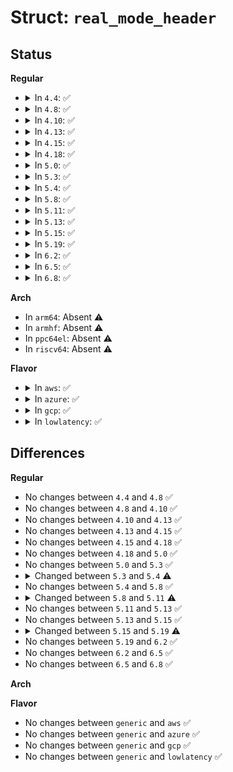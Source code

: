 # Struct: <code>real_mode_header</code>

## Status
<b>Regular</b>
<ul>
<li>
<details>
<summary>In <code>4.4</code>: ✅</summary>

```c
struct real_mode_header {
    u32 text_start;
    u32 ro_end;
    u32 trampoline_start;
    u32 trampoline_status;
    u32 trampoline_header;
    u32 trampoline_pgd;
    u32 wakeup_start;
    u32 wakeup_header;
    u32 machine_real_restart_asm;
    u32 machine_real_restart_seg;
};
```
</details>
</li>
<li>
<details>
<summary>In <code>4.8</code>: ✅</summary>

```c
struct real_mode_header {
    u32 text_start;
    u32 ro_end;
    u32 trampoline_start;
    u32 trampoline_status;
    u32 trampoline_header;
    u32 trampoline_pgd;
    u32 wakeup_start;
    u32 wakeup_header;
    u32 machine_real_restart_asm;
    u32 machine_real_restart_seg;
};
```
</details>
</li>
<li>
<details>
<summary>In <code>4.10</code>: ✅</summary>

```c
struct real_mode_header {
    u32 text_start;
    u32 ro_end;
    u32 trampoline_start;
    u32 trampoline_status;
    u32 trampoline_header;
    u32 trampoline_pgd;
    u32 wakeup_start;
    u32 wakeup_header;
    u32 machine_real_restart_asm;
    u32 machine_real_restart_seg;
};
```
</details>
</li>
<li>
<details>
<summary>In <code>4.13</code>: ✅</summary>

```c
struct real_mode_header {
    u32 text_start;
    u32 ro_end;
    u32 trampoline_start;
    u32 trampoline_status;
    u32 trampoline_header;
    u32 trampoline_pgd;
    u32 wakeup_start;
    u32 wakeup_header;
    u32 machine_real_restart_asm;
    u32 machine_real_restart_seg;
};
```
</details>
</li>
<li>
<details>
<summary>In <code>4.15</code>: ✅</summary>

```c
struct real_mode_header {
    u32 text_start;
    u32 ro_end;
    u32 trampoline_start;
    u32 trampoline_status;
    u32 trampoline_header;
    u32 trampoline_pgd;
    u32 wakeup_start;
    u32 wakeup_header;
    u32 machine_real_restart_asm;
    u32 machine_real_restart_seg;
};
```
</details>
</li>
<li>
<details>
<summary>In <code>4.18</code>: ✅</summary>

```c
struct real_mode_header {
    u32 text_start;
    u32 ro_end;
    u32 trampoline_start;
    u32 trampoline_status;
    u32 trampoline_header;
    u32 trampoline_pgd;
    u32 wakeup_start;
    u32 wakeup_header;
    u32 machine_real_restart_asm;
    u32 machine_real_restart_seg;
};
```
</details>
</li>
<li>
<details>
<summary>In <code>5.0</code>: ✅</summary>

```c
struct real_mode_header {
    u32 text_start;
    u32 ro_end;
    u32 trampoline_start;
    u32 trampoline_status;
    u32 trampoline_header;
    u32 trampoline_pgd;
    u32 wakeup_start;
    u32 wakeup_header;
    u32 machine_real_restart_asm;
    u32 machine_real_restart_seg;
};
```
</details>
</li>
<li>
<details>
<summary>In <code>5.3</code>: ✅</summary>

```c
struct real_mode_header {
    u32 text_start;
    u32 ro_end;
    u32 trampoline_start;
    u32 trampoline_status;
    u32 trampoline_header;
    u32 trampoline_pgd;
    u32 wakeup_start;
    u32 wakeup_header;
    u32 machine_real_restart_asm;
    u32 machine_real_restart_seg;
};
```
</details>
</li>
<li>
<details>
<summary>In <code>5.4</code>: ✅</summary>

```c
struct real_mode_header {
    u32 text_start;
    u32 ro_end;
    u32 trampoline_start;
    u32 trampoline_header;
    u32 trampoline_pgd;
    u32 wakeup_start;
    u32 wakeup_header;
    u32 machine_real_restart_asm;
    u32 machine_real_restart_seg;
};
```
</details>
</li>
<li>
<details>
<summary>In <code>5.8</code>: ✅</summary>

```c
struct real_mode_header {
    u32 text_start;
    u32 ro_end;
    u32 trampoline_start;
    u32 trampoline_header;
    u32 trampoline_pgd;
    u32 wakeup_start;
    u32 wakeup_header;
    u32 machine_real_restart_asm;
    u32 machine_real_restart_seg;
};
```
</details>
</li>
<li>
<details>
<summary>In <code>5.11</code>: ✅</summary>

```c
struct real_mode_header {
    u32 text_start;
    u32 ro_end;
    u32 trampoline_start;
    u32 trampoline_header;
    u32 sev_es_trampoline_start;
    u32 trampoline_pgd;
    u32 wakeup_start;
    u32 wakeup_header;
    u32 machine_real_restart_asm;
    u32 machine_real_restart_seg;
};
```
</details>
</li>
<li>
<details>
<summary>In <code>5.13</code>: ✅</summary>

```c
struct real_mode_header {
    u32 text_start;
    u32 ro_end;
    u32 trampoline_start;
    u32 trampoline_header;
    u32 sev_es_trampoline_start;
    u32 trampoline_pgd;
    u32 wakeup_start;
    u32 wakeup_header;
    u32 machine_real_restart_asm;
    u32 machine_real_restart_seg;
};
```
</details>
</li>
<li>
<details>
<summary>In <code>5.15</code>: ✅</summary>

```c
struct real_mode_header {
    u32 text_start;
    u32 ro_end;
    u32 trampoline_start;
    u32 trampoline_header;
    u32 sev_es_trampoline_start;
    u32 trampoline_pgd;
    u32 wakeup_start;
    u32 wakeup_header;
    u32 machine_real_restart_asm;
    u32 machine_real_restart_seg;
};
```
</details>
</li>
<li>
<details>
<summary>In <code>5.19</code>: ✅</summary>

```c
struct real_mode_header {
    u32 text_start;
    u32 ro_end;
    u32 trampoline_start;
    u32 trampoline_header;
    u32 sev_es_trampoline_start;
    u32 trampoline_start64;
    u32 trampoline_pgd;
    u32 wakeup_start;
    u32 wakeup_header;
    u32 machine_real_restart_asm;
    u32 machine_real_restart_seg;
};
```
</details>
</li>
<li>
<details>
<summary>In <code>6.2</code>: ✅</summary>

```c
struct real_mode_header {
    u32 text_start;
    u32 ro_end;
    u32 trampoline_start;
    u32 trampoline_header;
    u32 sev_es_trampoline_start;
    u32 trampoline_start64;
    u32 trampoline_pgd;
    u32 wakeup_start;
    u32 wakeup_header;
    u32 machine_real_restart_asm;
    u32 machine_real_restart_seg;
};
```
</details>
</li>
<li>
<details>
<summary>In <code>6.5</code>: ✅</summary>

```c
struct real_mode_header {
    u32 text_start;
    u32 ro_end;
    u32 trampoline_start;
    u32 trampoline_header;
    u32 sev_es_trampoline_start;
    u32 trampoline_start64;
    u32 trampoline_pgd;
    u32 wakeup_start;
    u32 wakeup_header;
    u32 machine_real_restart_asm;
    u32 machine_real_restart_seg;
};
```
</details>
</li>
<li>
<details>
<summary>In <code>6.8</code>: ✅</summary>

```c
struct real_mode_header {
    u32 text_start;
    u32 ro_end;
    u32 trampoline_start;
    u32 trampoline_header;
    u32 sev_es_trampoline_start;
    u32 trampoline_start64;
    u32 trampoline_pgd;
    u32 wakeup_start;
    u32 wakeup_header;
    u32 machine_real_restart_asm;
    u32 machine_real_restart_seg;
};
```
</details>
</li>
</ul>
<b>Arch</b>
<ul>
<li>
In <code>arm64</code>: Absent ⚠️
</li>
<li>
In <code>armhf</code>: Absent ⚠️
</li>
<li>
In <code>ppc64el</code>: Absent ⚠️
</li>
<li>
In <code>riscv64</code>: Absent ⚠️
</li>
</ul>
<b>Flavor</b>
<ul>
<li>
<details>
<summary>In <code>aws</code>: ✅</summary>

```c
struct real_mode_header {
    u32 text_start;
    u32 ro_end;
    u32 trampoline_start;
    u32 trampoline_header;
    u32 trampoline_pgd;
    u32 wakeup_start;
    u32 wakeup_header;
    u32 machine_real_restart_asm;
    u32 machine_real_restart_seg;
};
```
</details>
</li>
<li>
<details>
<summary>In <code>azure</code>: ✅</summary>

```c
struct real_mode_header {
    u32 text_start;
    u32 ro_end;
    u32 trampoline_start;
    u32 trampoline_header;
    u32 trampoline_pgd;
    u32 wakeup_start;
    u32 wakeup_header;
    u32 machine_real_restart_asm;
    u32 machine_real_restart_seg;
};
```
</details>
</li>
<li>
<details>
<summary>In <code>gcp</code>: ✅</summary>

```c
struct real_mode_header {
    u32 text_start;
    u32 ro_end;
    u32 trampoline_start;
    u32 trampoline_header;
    u32 trampoline_pgd;
    u32 wakeup_start;
    u32 wakeup_header;
    u32 machine_real_restart_asm;
    u32 machine_real_restart_seg;
};
```
</details>
</li>
<li>
<details>
<summary>In <code>lowlatency</code>: ✅</summary>

```c
struct real_mode_header {
    u32 text_start;
    u32 ro_end;
    u32 trampoline_start;
    u32 trampoline_header;
    u32 trampoline_pgd;
    u32 wakeup_start;
    u32 wakeup_header;
    u32 machine_real_restart_asm;
    u32 machine_real_restart_seg;
};
```
</details>
</li>
</ul>

## Differences
<b>Regular</b>
<ul>
<li>
No changes between <code>4.4</code> and <code>4.8</code> ✅
</li>
<li>
No changes between <code>4.8</code> and <code>4.10</code> ✅
</li>
<li>
No changes between <code>4.10</code> and <code>4.13</code> ✅
</li>
<li>
No changes between <code>4.13</code> and <code>4.15</code> ✅
</li>
<li>
No changes between <code>4.15</code> and <code>4.18</code> ✅
</li>
<li>
No changes between <code>4.18</code> and <code>5.0</code> ✅
</li>
<li>
No changes between <code>5.0</code> and <code>5.3</code> ✅
</li>
<li>
<details>
<summary>Changed between <code>5.3</code> and <code>5.4</code> ⚠️</summary>
<ul>
<li>
<b>Field removed. </b>
<code>u32 trampoline_status</code>
</li>
</ul>
</details>
</li>
<li>
No changes between <code>5.4</code> and <code>5.8</code> ✅
</li>
<li>
<details>
<summary>Changed between <code>5.8</code> and <code>5.11</code> ⚠️</summary>
<ul>
<li>
<b>Field added. </b>
<code>u32 sev_es_trampoline_start</code>
</li>
</ul>
</details>
</li>
<li>
No changes between <code>5.11</code> and <code>5.13</code> ✅
</li>
<li>
No changes between <code>5.13</code> and <code>5.15</code> ✅
</li>
<li>
<details>
<summary>Changed between <code>5.15</code> and <code>5.19</code> ⚠️</summary>
<ul>
<li>
<b>Field added. </b>
<code>u32 trampoline_start64</code>
</li>
</ul>
</details>
</li>
<li>
No changes between <code>5.19</code> and <code>6.2</code> ✅
</li>
<li>
No changes between <code>6.2</code> and <code>6.5</code> ✅
</li>
<li>
No changes between <code>6.5</code> and <code>6.8</code> ✅
</li>
</ul>
<b>Arch</b>
<ul>
</ul>
<b>Flavor</b>
<ul>
<li>
No changes between <code>generic</code> and <code>aws</code> ✅
</li>
<li>
No changes between <code>generic</code> and <code>azure</code> ✅
</li>
<li>
No changes between <code>generic</code> and <code>gcp</code> ✅
</li>
<li>
No changes between <code>generic</code> and <code>lowlatency</code> ✅
</li>
</ul>
